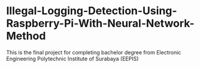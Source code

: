 # Illegal-Logging-Detection-Using-Raspberry-Pi-With-Neural-Network-Method
This is the final project for completing bachelor degree from Electronic Engineering Polytechnic Institute of Surabaya (EEPIS) 
